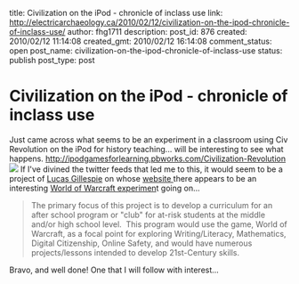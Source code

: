 title: Civilization on the iPod - chronicle of inclass use
link: http://electricarchaeology.ca/2010/02/12/civilization-on-the-ipod-chronicle-of-inclass-use/
author: fhg1711
description: 
post_id: 876
created: 2010/02/12 11:14:08
created_gmt: 2010/02/12 16:14:08
comment_status: open
post_name: civilization-on-the-ipod-chronicle-of-inclass-use
status: publish
post_type: post

# Civilization on the iPod - chronicle of inclass use

Just came across what seems to be an experiment in a classroom using Civ Revolution on the iPod for history teaching... will be interesting to see what happens. <http://ipodgamesforlearning.pbworks.com/Civilization-Revolution> ![](http://ipodgamesforlearning.pbworks.com/f/1265989617/civreviphone580.jpg) If I've divined the twitter feeds that led me to this, it would seem to be a project of [Lucas Gillespie](http://twitter.com/PCSTech) on whose [website ](http://edurealms.com/)there appears to be an interesting [World of Warcraft experimen](http://wowinschool.pbworks.com/)t going on... 

> The primary focus of this project is to develop a curriculum for an after school program or "club" for at-risk students at the middle and/or high school level.  This program would use the game, World of Warcraft, as a focal point for exploring Writing/Literacy, Mathematics, Digital Citizenship, Online Safety, and would have numerous projects/lessons intended to develop 21st-Century skills.

Bravo, and well done! One that I will follow with interest...